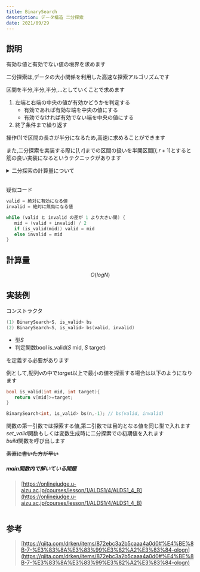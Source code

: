 ```yaml
---
title: BinarySearch
description: データ構造 二分探索
date: 2021/09/29
---
```


## 説明
有効な値と有効でない値の境界を求めます  


二分探索は,データの大小関係を利用した高速な探索アルゴリズムです

区間を半分,半分,半分,...としていくことで求めます  
1. 左端と右端の中央の値が有効かどうかを判定する  
   - 有効であれば有効な端を中央の値にする  
   - 有効でなければ有効でない端を中央の値にする  
2. 終了条件まで繰り返す

操作(1)で区間の長さが半分になるため,高速に求めることができます

また,二分探索を実装する際に$[l, r]$までの区間の扱いを半開区間$[l, r+1)$とすると筋の良い実装になるというテクニックがあります

<details><summary>二分探索の計算量について</summary>

二分探索の計算量は$O(logN)$です

<br>

**なぜlogが出てくるのか**  
これは長さ$N$の区間を$\frac{1}{2}$倍,$\frac{1}{2}$倍,$\frac{1}{2}$倍...としていくときに$1$になるまで$\frac{1}{2}$倍する回数が $logN$回くらいだからです

<br>

**なんでlogN回くらいなのか**  
これは <u>$1$を$N$以上にするまでに何回$2$倍するか</u> と考えるとわかりやすくなると思います

$1$ → $2$ → $4$ → $8$ →...  
と$2$倍していくといずれ$N$を超えると思います

$$
2^{x} ≥ N
$$
となる$x$を求めたいです  
この$x$は$log$を使って求めることができます

<br>

<details><summary>logについて</summary>

$$
a^{b}= c
$$  

というときに$a$の なんちゃら 乗が$c$となるような$b$を求めるものです  
例えば$a=2$,$c=8$だったときに  
$$
2^b=8
$$
となるような$b$を$log$を使って求めることができます  
$$
b=log_{2}8
$$
といった感じです  
この場合の$b$は  
$$
b=log_{2}2^{3}
$$
$$
b=3 \times log_{2}2
$$
$$
b=3
$$
となって$b$が$3$と求まります  
</details>

<br>


$$
x ≥ log_{2}N
$$
つまり,$1$を$2$倍,$2$倍,$2$倍,...という操作を$log_2N$回行えば$N$を超える数になります  
計算量としては$log_2N$回なのですがわかりやすい形に整えるため,底の変換公式を利用します

$$
log_{2}N
$$
底の変換公式を使うと
$$
log_{2}N = {\frac{log_{e}N}{log_{e}2}}
log_{2}N = {\frac{1}{log_{e}2}\times log_{e}N}
$$

とすることができ,定数をくくりだせました

これで$1$を$N$が超えるまで$2$倍,$2$倍,$2$倍...としていったときの操作回数は$logN$回であることが分かったので,$N$を$\frac{1}{2}$倍,$\frac{1}{2}$倍,$\frac{1}{2}$倍...としていったときの操作回数も$logN$回です

</details>

<br>

疑似コード
```cpp
valid = 絶対に有効になる値
invalid = 絶対に無効になる値

while (valid と invalid の差が 1 より大きい間) {
   mid = (valid + invalid) / 2
   if (is_valid(mid)) valid = mid
   else invalid = mid
}
```

## 計算量
$$
O(logN)
$$

## 実装例
コンストラクタ  
```cpp
(1) BinarySearch<S, is_valid> bs
(2) BinarySearch<S, is_valid> bs(valid, invalid)
```
- 型$S$
- 判定関数bool is_valid($S$ mid, $S$ target)

を定義する必要があります  

例として,配列$v$の中で$target$以上で最小の値を探索する場合は以下のようになります
```cpp
bool is_valid(int mid, int target){
   return v[mid]>=target;
}

BinarySearch<int, is_valid> bs(n,-1); // bs(valid, invalid)
```

関数の第一引数では探索する値,第二引数では目的となる値を同じ型で入れます  
$set\_valid$関数もしくは変数生成時に二分探索での初期値を入れます  
$build$関数を呼び出します

~~素直に書いた方が早い~~

##### main関数内で解いている問題
> [https://onlinejudge.u-aizu.ac.jp/courses/lesson/1/ALDS1/4/ALDS1_4_B](https://onlinejudge.u-aizu.ac.jp/courses/lesson/1/ALDS1/4/ALDS1_4_B)

```cpp import=/assets/Library/data-structure/binarysearch.cpp
```

## 参考
> [https://qiita.com/drken/items/872ebc3a2b5caaa4a0d0#%E4%BE%8B-7-%E3%83%8A%E3%83%99%E3%82%A2%E3%83%84-ologn](https://qiita.com/drken/items/872ebc3a2b5caaa4a0d0#%E4%BE%8B-7-%E3%83%8A%E3%83%99%E3%82%A2%E3%83%84-ologn)
